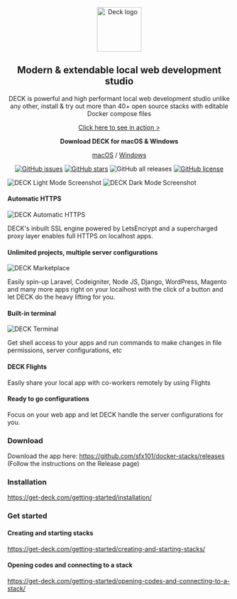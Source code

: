 <p align="center">
  <img src="https://get-deck.com/wp-content/uploads/2020/11/android-chrome-512x512-1.png" alt="Deck logo" height="100"/>
</p>

<h2 align="center">Modern & extendable local web development studio</h3>
<p align="center">DECK is powerful and high performant local web development studio unlike any other, install & try out more than 40+ open source stacks with editable Docker compose files</p>
<p align="center">
  <a href="https://www.loom.com/share/056e358938144db788d4c32a65a0572d">Click here to see in action &gt;</a>
</p>
<p align="center"><strong>Download DECK for macOS & Windows</strong></p>
<p align="center">
  <a href="https://github.com/sfx101/deck/releases/download/v3.0.0/DECK-3.0.0.dmg">macOS</a> / <a href="https://github.com/sfx101/deck/releases/download/v3.0.0/DECK-Setup-3.0.0.exe">Windows</a>
</p>
<p align="center">
  <a href="https://github.com/sfx101/docker-stacks/issues"><img alt="GitHub issues" src="https://img.shields.io/github/issues/sfx101/docker-stacks?style=for-the-badge"></a>
  <a href="https://github.com/sfx101/docker-stacks/stargazers"><img alt="GitHub stars" src="https://img.shields.io/github/stars/sfx101/docker-stacks?style=for-the-badge"></a>
  <img alt="GitHub all releases" src="https://img.shields.io/github/downloads/sfx101/docker-stacks/total?style=for-the-badge">
  <a href="https://github.com/sfx101/docker-stacks/blob/master/LICENSE"><img alt="GitHub license" src="https://img.shields.io/github/license/sfx101/docker-stacks?style=for-the-badge"></a>
</p>

![DECK Light Mode Screenshot](https://get-deck.com/wp-content/uploads/2020/12/Screenshot-2020-12-16-at-2.22.26-PM.png)
![DECK Dark Mode Screenshot](https://get-deck.com/wp-content/uploads/2020/12/Screenshot-2020-12-16-at-2.27.02-PM.png)

#### Automatic HTTPS

![DECK Automatic HTTPS](https://get-deck.com/wp-content/uploads/2020/12/Screenshot-2020-12-16-at-2.30.15-PM.png)

DECK's inbuilt SSL engine powered by LetsEncrypt and a supercharged proxy layer enables full HTTPS on localhost apps.

#### Unlimited projects, multiple server configurations

![DECK Marketplace](https://get-deck.com/wp-content/uploads/2020/12/Screenshot-2020-12-16-at-2.28.25-PM.png)

Easily spin-up Laravel, Codeigniter, Node JS, Django, WordPress, Magento
and many more apps right on your localhost with the click of a button
and let DECK do the heavy lifting for you.

#### Built-in terminal

![DECK Terminal](https://get-deck.com/wp-content/uploads/2020/12/Screenshot-2020-12-16-at-2.35.23-PM.png)

Get shell access to your apps and run commands to make changes in file permissions, server configurations, etc

#### DECK Flights

Easily share your local app with co-workers remotely by using Flights

#### Ready to go configurations

Focus on your web app and let DECK handle the server configurations for you.

### Download

Download the app here: https://github.com/sfx101/docker-stacks/releases (Follow the instructions on the Release page)

### Installation

https://get-deck.com/getting-started/installation/

### Get started

#### Creating and starting stacks

https://get-deck.com/getting-started/creating-and-starting-stacks/

#### Opening codes and connecting to a stack

https://get-deck.com/getting-started/opening-codes-and-connecting-to-a-stack/
